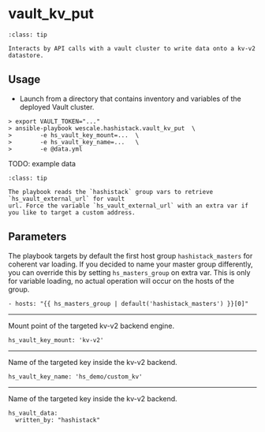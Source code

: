 # vault_kv_put

```{admonition} Goal
:class: tip

Interacts by API calls with a vault cluster to write data onto a kv-v2 datastore.
```

## Usage

* Launch from a directory that contains inventory and variables of the deployed Vault cluster.

```{code-block}
> export VAULT_TOKEN="..."
> ansible-playbook wescale.hashistack.vault_kv_put  \
>        -e hs_vault_key_mount=...  \
>        -e hs_vault_key_name=...   \
>        -e @data.yml
```

TODO: example data


```{admonition} Target vault url
:class: tip

The playbook reads the `hashistack` group vars to retrieve `hs_vault_external_url` for vault
url. Force the variable `hs_vault_external_url` with an extra var if you like to target a custom address.
```

## Parameters

The playbook targets by default the first host group `hashistack_masters` for coherent
var loading. If you decided to name your master group differently, you can override
this by setting `hs_masters_group` on extra var. This is only for variable loading,
no actual operation will occur on the hosts of the group.
```{code-block}
- hosts: "{{ hs_masters_group | default('hashistack_masters') }}[0]"
```
----

Mount point of the targeted kv-v2 backend engine.
```{code-block}
hs_vault_key_mount: 'kv-v2'
```
----

Name of the targeted key inside the kv-v2 backend.
```{code-block}
hs_vault_key_name: 'hs_demo/custom_kv'
```
----

Name of the targeted key inside the kv-v2 backend.
```{code-block}
hs_vault_data:
  written_by: "hashistack"
```

